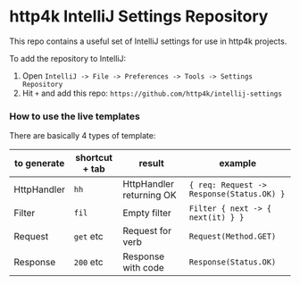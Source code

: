 # http4k IntelliJ Settings Repository

This repo contains a useful set of IntelliJ settings for use in http4k projects.

To add the repository to IntelliJ:

1. Open `IntelliJ -> File -> Preferences -> Tools -> Settings Repository`
2. Hit `+` and add this repo: `https://github.com/http4k/intellij-settings`

### How to use the live templates

There are basically 4 types of template:

**to generate**|**shortcut + tab**|**result**|**example**
-----|-----|-----|-----
HttpHandler  | `hh`  | HttpHandler returning OK  | `{ req: Request -> Response(Status.OK) }`  
Filter | `fil`  | Empty filter |  `Filter { next -> { next(it) } }` 
Request | `get` etc  | Request for verb  |  `Request(Method.GET)`
Response | `200` etc  | Response with code  |  `Response(Status.OK)` 
